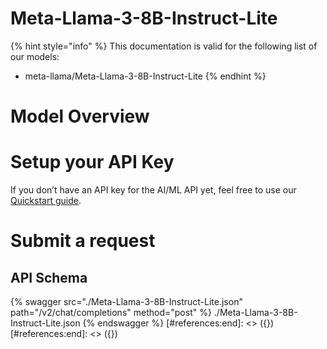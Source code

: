 [#references:start]: <> ({ "template": "openapi" })
[#references:start]: <> ({ "template": "openapi" })
# Meta-Llama-3-8B-Instruct-Lite

{% hint style="info" %}
This documentation is valid for the following list of our models:
* meta-llama/Meta-Llama-3-8B-Instruct-Lite
{% endhint %}

# Model Overview


# Setup your API Key
If you don’t have an API key for the AI/ML API yet, feel free to use our [Quickstart guide](https://docs.aimlapi.com/quickstart/setting-up).

# Submit a request
## API Schema
{% swagger src="./Meta-Llama-3-8B-Instruct-Lite.json" path="/v2/chat/completions" method="post" %}
./Meta-Llama-3-8B-Instruct-Lite.json
{% endswagger %}
[#references:end]: <> ({})
[#references:end]: <> ({})